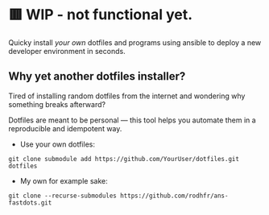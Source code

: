 # **🟥 WIP** - not functional yet.
Quicky install *your own* dotfiles and programs using ansible to deploy a new developer environment in seconds.

## Why yet another dotfiles installer?
Tired of installing random dotfiles from the internet and wondering why something breaks afterward?


Dotfiles are meant to be personal — this tool helps you automate them in a reproducible and idempotent way.

* Use your own dotfiles:
```shell
git clone submodule add https://github.com/YourUser/dotfiles.git dotfiles
```

* My own for example sake:
```
git clone --recurse-submodules https://github.com/rodhfr/ans-fastdots.git
```


